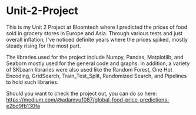 # Unit-2-Project

This is my Unit 2 Project at Bloomtech where I predicted the prices of food sold in grocery stores in Europe and Asia. Through various tests and just overall inflation, 
I've noticed definite years where the prices spiked, mostly steady rising for the most part.

The libraries used for the project include Numpy, Pandas, Matplotlib, and Seaborn mostly used for the general code and graphs. In addition, a variety of SKLearn libraries were also used like the Random Forest, One Hot Encoding, GridSearch, Train_Test_Split, Randomized Search, and Pipelines to hold such libraries.

Should you want to check the project out, you can do so here: https://medium.com/@adamvu1087/global-food-price-predictions-e2bd9fb130fa
